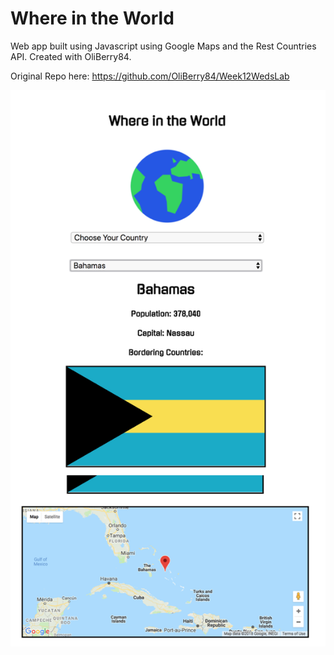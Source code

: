 # Where in the World
Web app built using Javascript using Google Maps and the Rest Countries API. Created with OliBerry84.

Original Repo here: https://github.com/OliBerry84/Week12WedsLab

![Screeenshot](https://github.com/rgathergood/where_in_the_world/blob/master/public/screenshot.png)
